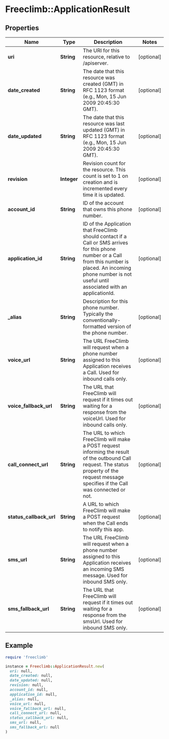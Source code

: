 # Freeclimb::ApplicationResult

## Properties

| Name | Type | Description | Notes |
| ---- | ---- | ----------- | ----- |
| **uri** | **String** | The URI for this resource, relative to /apiserver. | [optional] |
| **date_created** | **String** | The date that this resource was created (GMT) in RFC 1123 format (e.g., Mon, 15 Jun 2009 20:45:30 GMT). | [optional] |
| **date_updated** | **String** | The date that this resource was last updated (GMT) in RFC 1123 format (e.g., Mon, 15 Jun 2009 20:45:30 GMT). | [optional] |
| **revision** | **Integer** | Revision count for the resource. This count is set to 1 on creation and is incremented every time it is updated. | [optional] |
| **account_id** | **String** | ID of the account that owns this phone number. | [optional] |
| **application_id** | **String** | ID of the Application that FreeClimb should contact if a Call or SMS arrives for this phone number or a Call from this number is placed. An incoming phone number is not useful until associated with an applicationId. | [optional] |
| **_alias** | **String** | Description for this phone number. Typically the conventionally-formatted version of the phone number. | [optional] |
| **voice_url** | **String** | The URL FreeClimb will request when a phone number assigned to this Application receives a Call. Used for inbound calls only. | [optional] |
| **voice_fallback_url** | **String** | The URL that FreeClimb will request if it times out waiting for a response from the voiceUrl. Used for inbound calls only. | [optional] |
| **call_connect_url** | **String** | The URL to which FreeClimb will make a POST request informing the result of the outbound Call request. The status property of the request message specifies if the Call was connected or not. | [optional] |
| **status_callback_url** | **String** | A URL to which FreeClimb will make a POST request when the Call ends to notify this app. | [optional] |
| **sms_url** | **String** | The URL FreeClimb will request when a phone number assigned to this Application receives an incoming SMS message. Used for inbound SMS only. | [optional] |
| **sms_fallback_url** | **String** | The URL that FreeClimb will request if it times out waiting for a response from the smsUrl. Used for inbound SMS only. | [optional] |

## Example

```ruby
require 'freeclimb'

instance = Freeclimb::ApplicationResult.new(
  uri: null,
  date_created: null,
  date_updated: null,
  revision: null,
  account_id: null,
  application_id: null,
  _alias: null,
  voice_url: null,
  voice_fallback_url: null,
  call_connect_url: null,
  status_callback_url: null,
  sms_url: null,
  sms_fallback_url: null
)
```

